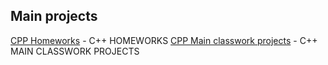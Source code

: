 ## Main projects 
[CPP Homeworks](https://github.com/Infinity164/CPP_HW) - C++ HOMEWORKS 
[CPP Main classwork projects](https://github.com/Infinity164/cppFuncProjects) - C++ MAIN CLASSWORK PROJECTS
